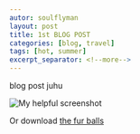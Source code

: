```yaml
---
autor: soulflyman
layout: post
title: 1st BLOG POST
categories: [blog, travel]
tags: [hot, summer]
excerpt_separator: <!--more-->
---
```


blog post juhu 

<!--more-->

![My helpful screenshot](/assets/images/7156_2b76.gif)

Or download [the fur balls](/assets/images/7156_2b76.gif)
